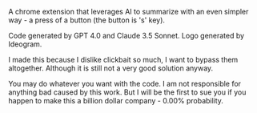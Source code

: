 A chrome extension that leverages AI to summarize with an even simpler way - a press of a button (the button is 's' key).

Code generated by GPT 4.0 and Claude 3.5 Sonnet.
Logo generated by Ideogram.

I made this because I dislike clickbait so much, I want to bypass them altogether.
Although it is still not a very good solution anyway.

You may do whatever you want with the code. I am not responsible for anything bad caused by this work.
But I will be the first to sue you if you happen to make this a billion dollar company - 0.00% probability.
